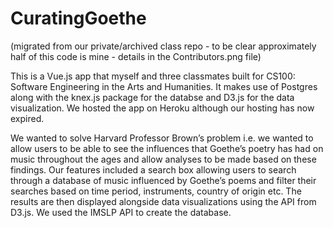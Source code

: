 # CuratingGoethe

(migrated from our private/archived class repo - to be clear approximately half of this code is mine - details in the Contributors.png file)

This is a Vue.js app that myself and three classmates built for CS100: Software Engineering in the Arts and Humanities. It makes use of Postgres along with the knex.js package for the databse and D3.js for the data visualization. We hosted the app on Heroku although our hosting has now expired.

We wanted to solve Harvard Professor Brown’s problem i.e. we wanted to allow users to be able to see the influences that Goethe’s poetry has had on music throughout the ages and allow analyses to be made based on these findings. Our features included a search box allowing users to search through a database of music influenced by Goethe’s poems and filter their searches based on time period, instruments, country of origin etc. The results are then displayed alongside data visualizations using the API from D3.js. We used the IMSLP API to create the database. 
